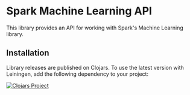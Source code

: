 Spark Machine Learning API
==========================

This library provides an API for working with Spark's Machine Learning library.


## Installation

Library releases are published on Clojars. To use the latest version with
Leiningen, add the following dependency to your project:

[![Clojars Project](https://clojars.org/amperity/sparkler-ml/latest-version.svg)](https://clojars.org/amperity/sparkler-ml)
